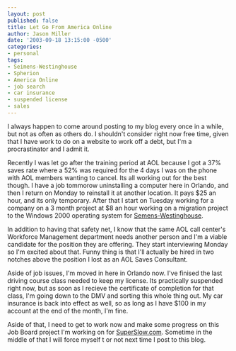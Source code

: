 ```yaml
---
layout: post
published: false
title: Let Go From America Online
author: Jason Miller
date: '2003-09-18 13:15:00 -0500'
categories:
- personal
tags:
- Seimens-Westinghouse
- Spherion
- America Online
- job search
- car insurance
- suspended license
- sales
---
```


I always happen to come around posting to my blog every once in a while, but not
as often as others do. I shouldn't consider right now free time, given that I
have work to do on a website to work off a debt, but I'm a procrastinator and I
admit it.

Recently I was let go after the training period at AOL because I got a 37% saves
rate where a 52% was required for the 4 days I was on the phone with AOL members
wanting to cancel. Its all working out for the best though. I have a job
tommorow uninstalling a computer here in Orlando, and then I return on Monday to
reinstall it at another location. It pays $25 an hour, and its only temporary.
After that I start on Tuesday working for a company on a 3 month project at $8
an hour working on a migration project to the Windows 2000 operating system for
[Semens-Westinghouse](http://www.siemenswestinghouse.com/en/index.cfm).

In addition to having that safety net, I know that the same AOL call center's
Workforce Management department needs another person and I'm a viable candidate
for the position they are offering. They start interviewing Monday so I'm
excited about that. Funny thing is that I'll actually be hired in two notches
above the position I lost as an AOL Saves Consultant.

Aside of job issues, I'm moved in here in Orlando now. I've finised the last
driving course class needed to keep my license. Its practically suspended right
now, but as soon as I recieve the certificate of completion for that class, I'm
going down to the DMV and sorting this whole thing out. My car insurance is back
into effect as well, so as long as I have $100 in my account at the end of the
month, I'm fine.

Aside of that, I need to get to work now and make some progress on this Job
Board project I'm working on for [SuperSlow.com](http://www.superslow.com/).
Sometime in the middle of that I will force myself t or not next time I post to
this blog.
